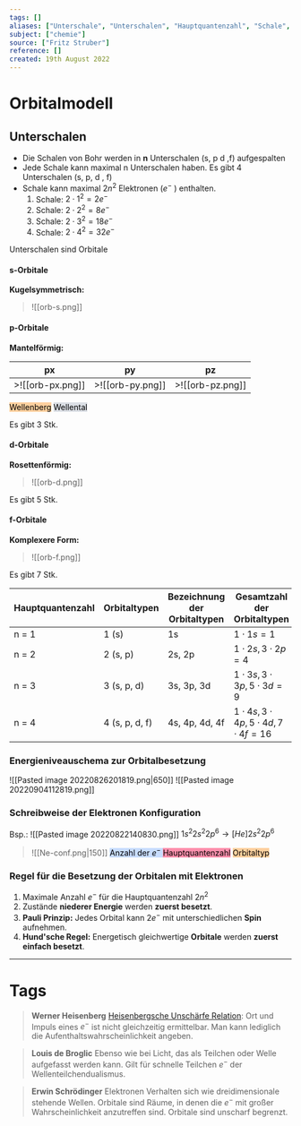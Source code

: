 ```yaml
---
tags: []
aliases: ["Unterschale", "Unterschalen", "Hauptquantenzahl", "Schale", "Schalen"]
subject: ["chemie"]
source: ["Fritz Struber"]
reference: []
created: 19th August 2022
---
```


# Orbitalmodell
## Unterschalen
- Die Schalen von Bohr werden in **n** Unterschalen (s, p d ,f) aufgespalten
- Jede Schale kann maximal n Unterschalen haben. Es gibt 4 Unterschalen (s, p, d , f)
- Schale kann maximal $2n^{2}$ Elektronen ($e^{-}$ ) enthalten.
	 1. Schale: $2\cdot 1^{2} = 2e^{-}$
	 2. Schale: $2\cdot 2^{2} = 8e^{-}$
	 3. Schale: $2\cdot 3^{2} = 18e^{-}$
	 4. Schale: $2\cdot 4^{2} = 32e^{-}$

Unterschalen sind Orbitale



#### s-Orbitale
**Kugelsymmetrisch:**
>![[orb-s.png]]
#### p-Orbitale
**Mantelförmig:** 

| px               | py               | pz              |
| ---------------- | ---------------- | --------------- |
| >![[orb-px.png]] | >![[orb-py.png]] | >![[orb-pz.png]] |
 
<mark style="background: #FFB86CA6;">Wellenberg</mark> 
<mark style="background: #CACFD9A6;">Wellental</mark> 

Es gibt 3 Stk.

#### d-Orbitale
**Rosettenförmig:**
>![[orb-d.png]]

Es gibt 5 Stk.

#### f-Orbitale
**Komplexere Form:**
>![[orb-f.png]]

Es gibt 7 Stk.

| Hauptquantenzahl | Orbitaltypen   | Bezeichnung der Orbitaltypen | Gesamtzahl der Orbitaltypen              |
| ---------------- | -------------- | ---------------------------- | ---------------------------------------- |
| n = 1            | 1 (s)          | 1s                           | $1\cdot1s=1$                             |
| n = 2            | 2 (s, p)       | 2s, 2p                       | $1\cdot2s,3\cdot2p=4$                    |
| n = 3            | 3 (s, p, d)    | 3s, 3p, 3d                   | $1\cdot3s,3\cdot3p, 5\cdot3d=9$          |
| n = 4            | 4 (s, p, d, f) | 4s, 4p, 4d, 4f               | $1\cdot4s,3\cdot4p,5\cdot4d,7\cdot4f=16$ | 

### Energieniveauschema zur Orbitalbesetzung
![[Pasted image 20220826201819.png|650]]
![[Pasted image 20220904112819.png]]
### Schreibweise der Elektronen Konfiguration
Bsp.:
![[Pasted image 20220822140830.png]]
$1s^{2}2s^{2}2p^{6}\longrightarrow [He] 2s^{2}2p^{6}$
>![[Ne-conf.png|150]]
<mark style="background: #ADCCFFA6;">Anzahl der $e^{-}$ </mark> 
<mark style="background: #FF5582A6;">Hauptquantenzahl</mark> 
<mark style="background: #FFB86CA6;">Orbitaltyp</mark> 

### Regel für die Besetzung der Orbitalen mit Elektronen 
1. Maximale Anzahl $e^-$ für die Hauptquantenzahl $2n^{2}$
2. Zustände **niederer Energie** werden **zuerst besetzt**.
3. **Pauli Prinzip:** Jedes Orbital kann $2e^{-}$ mit unterschiedlichen **Spin** aufnehmen.
4. **Hund'sche Regel:** Energetisch gleichwertige **Orbitale** werden **zuerst einfach besetzt**.

---
# Tags
 >**Werner Heisenberg**
 >[Heisenbergsche Unschärfe Relation](https://de.wikipedia.org/wiki/Heisenbergsche_Unsch%C3%A4rferelation):
 >Ort und Impuls eines $e^{-}$ ist nicht gleichzeitig ermittelbar. Man kann lediglich die Aufenthaltswahrscheinlichkeit angeben.

>**Louis de Broglic**
>Ebenso wie bei Licht, das als Teilchen oder Welle aufgefasst werden kann. Gilt für schnelle Teilchen $e^{-}$ der Wellenteilchendualismus.

>**Erwin Schrödinger**
>Elektronen Verhalten sich wie dreidimensionale stehende Wellen.
>Orbitale sind Räume, in denen die $e^{-}$ mit großer Wahrscheinlichkeit anzutreffen sind. Orbitale sind unscharf begrenzt.
